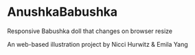 # AnushkaBabushka
Responsive Babushka doll that changes on browser resize

An web-based illustration project by Nicci Hurwitz & Emila Yang
